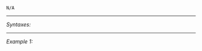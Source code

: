 `N/A`


---
*Syntaxes:*

<!-- [] call `BIS_fnc_initCuratorAttribute` -->

---
*Example 1:*

<!-- 
```sqf
[] call BIS_fnc_initCuratorAttribute;
``` -->